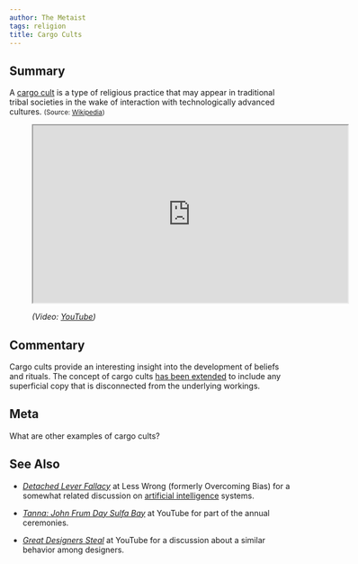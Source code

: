 ```yaml
---
author: The Metaist
tags: religion
title: Cargo Cults
---
```


## Summary

<div class="entry-summary" markdown="1">

A [cargo cult][wiki-cargo] is a type of religious
practice that may appear in traditional tribal societies in the wake of
interaction with technologically advanced cultures.
<small>(Source: [Wikipedia][wiki-cargo])</small>

</div>

[wiki-cargo]: http://en.wikipedia.org/wiki/Cargo_cult

<figure markdown="1">

<iframe width="560" height="315" src="http://www.youtube.com/embed/qmlYe2KS0-Y?rel=0" allowfullscreen></iframe>
<figcaption>
  <address markdown="1">

(Video: [YouTube](http://www.youtube.com/watch?v=qmlYe2KS0-Y))</address>

</figcaption>
</figure><!--more-->

## Commentary

Cargo cults provide an interesting insight into the development of beliefs and
rituals. The concept of cargo cults
[has been extended](http://en.wikipedia.org/wiki/Cargo_cult#Other_uses_of_the_term)
to include any superficial copy that is disconnected from the underlying
workings.

## Meta

What are other examples of cargo cults?

## See Also

- <cite>[Detached Lever Fallacy](http://lesswrong.com/lw/sp/detached_lever_fallacy/)</cite>
  at <span class="vcard org fn">Less Wrong</span> (formerly Overcoming Bias)
  for a somewhat related discussion on
  [artificial intelligence](http://en.wikipedia.org/wiki/Artificial_intelligence)
  systems.

- <cite>[Tanna: John Frum Day Sulfa Bay](http://www.youtube.com/watch?v=YfSC6RDyVA0)</cite>
  at <span class="vcard org fn">YouTube</span>
  for part of the annual ceremonies.

- <cite>[Great Designers Steal](http://www.youtube.com/watch?v=8CtC_qbQ51U)</cite>
  at <span class="vcard org fn">YouTube</span>
  for a discussion about a similar behavior among designers.
